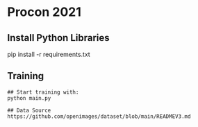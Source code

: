 # Procon 2021

## Install Python Libraries
pip install -r requirements.txt

## Training
```
## Start training with: 
python main.py

## Data Source
https://github.com/openimages/dataset/blob/main/READMEV3.md
